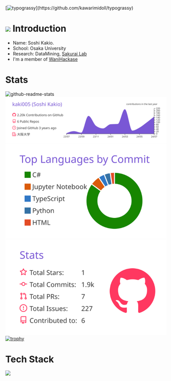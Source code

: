 [![typograssy](https://typograssy.deno.dev/api?text=Hello%20world!)](https://github.com/kawarimidoll/typograssy)
# <img src="https://media.giphy.com/media/hvRJCLFzcasrR4ia7z/giphy.gif" width="28"> Introduction
- Name: Soshi Kakio.
- School: Osaka University
- Research: DataMining, [Sakurai Lab](https://www.dm.sanken.osaka-u.ac.jp/)
- I'm a member of [WaniHackase](https://wanictf.org/about/)

# Stats
![github-readme-stats](https://github-readme-stats-kaki.vercel.app/api/?username=kaki005&count_private=true)
[![](https://raw.githubusercontent.com/kaki005/kaki005/main/profile-summary-card-output/buefy/0-profile-details.svg)](https://github.com/vn7n24fzkq/github-profile-summary-cards)
[![](https://raw.githubusercontent.com/kaki005/kaki005/main/profile-summary-card-output/buefy/2-most-commit-language.svg)](https://github.com/vn7n24fzkq/github-profile-summary-cards)
[![](https://raw.githubusercontent.com/kaki005/kaki005/main/profile-summary-card-output/buefy/3-stats.svg)](https://github.com/vn7n24fzkq/github-profile-summary-cards) 
[![trophy](https://github-profile-trophy.vercel.app/?username=kaki005)](https://github.com/ryo-ma/github-profile-trophy)
# Tech Stack
![](https://skillicons.dev/icons?i=cs,typescript,python,c,react,aws,pytorch,html,css,javascript,haskel)

